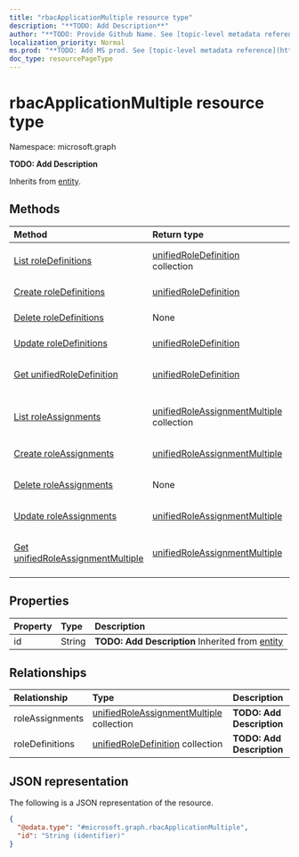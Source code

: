 ```yaml
---
title: "rbacApplicationMultiple resource type"
description: "**TODO: Add Description**"
author: "**TODO: Provide Github Name. See [topic-level metadata reference](https://msgo.azurewebsites.net/add/document/guidelines/metadata.html#topic-level-metadata)**"
localization_priority: Normal
ms.prod: "**TODO: Add MS prod. See [topic-level metadata reference](https://msgo.azurewebsites.net/add/document/guidelines/metadata.html#topic-level-metadata)**"
doc_type: resourcePageType
---
```


# rbacApplicationMultiple resource type


Namespace: microsoft.graph

**TODO: Add Description**


Inherits from [entity](../resources/entity.md).

## Methods
|Method|Return type|Description|
|:---|:---|:---|
|[List roleDefinitions](../api/rbacapplicationmultiple-list-roledefinitions.md)|[unifiedRoleDefinition](../resources/unifiedroledefinition.md) collection|Get the unifiedRoleDefinitions from the roleDefinitions navigation property.|
|[Create roleDefinitions](../api/rbacapplicationmultiple-post-roledefinitions.md)|[unifiedRoleDefinition](../resources/unifiedroledefinition.md)|Create a new roleDefinitions object.|
|[Delete roleDefinitions](../api/rbacapplicationmultiple-delete-roledefinitions.md)|None|Delete a [unifiedRoleDefinition](../resources/unifiedroledefinition.md) object.|
|[Update roleDefinitions](../api/rbacapplicationmultiple-update-roledefinitions.md)|[unifiedRoleDefinition](../resources/unifiedroledefinition.md)|Update the properties of a roleDefinitions object.|
|[Get unifiedRoleDefinition](../api/unifiedroledefinition-get.md)|[unifiedRoleDefinition](../resources/unifiedroledefinition.md)|Read the properties and relationships of an [unifiedRoleDefinition](../resources/unifiedroledefinition.md) object.|
|[List roleAssignments](../api/rbacapplicationmultiple-list-roleassignments.md)|[unifiedRoleAssignmentMultiple](../resources/unifiedroleassignmentmultiple.md) collection|Get the unifiedRoleAssignmentMultiples from the roleAssignments navigation property.|
|[Create roleAssignments](../api/rbacapplicationmultiple-post-roleassignments.md)|[unifiedRoleAssignmentMultiple](../resources/unifiedroleassignmentmultiple.md)|Create a new roleAssignments object.|
|[Delete roleAssignments](../api/rbacapplicationmultiple-delete-roleassignments.md)|None|Delete a [unifiedRoleAssignmentMultiple](../resources/unifiedroleassignmentmultiple.md) object.|
|[Update roleAssignments](../api/rbacapplicationmultiple-update-roleassignments.md)|[unifiedRoleAssignmentMultiple](../resources/unifiedroleassignmentmultiple.md)|Update the properties of a roleAssignments object.|
|[Get unifiedRoleAssignmentMultiple](../api/unifiedroleassignmentmultiple-get.md)|[unifiedRoleAssignmentMultiple](../resources/unifiedroleassignmentmultiple.md)|Read the properties and relationships of an [unifiedRoleAssignmentMultiple](../resources/unifiedroleassignmentmultiple.md) object.|

## Properties
|Property|Type|Description|
|:---|:---|:---|
|id|String|**TODO: Add Description** Inherited from [entity](../resources/entity.md)|

## Relationships
|Relationship|Type|Description|
|:---|:---|:---|
|roleAssignments|[unifiedRoleAssignmentMultiple](../resources/unifiedroleassignmentmultiple.md) collection|**TODO: Add Description**|
|roleDefinitions|[unifiedRoleDefinition](../resources/unifiedroledefinition.md) collection|**TODO: Add Description**|

## JSON representation
The following is a JSON representation of the resource.
<!-- {
  "blockType": "resource",
  "keyProperty": "id",
  "@odata.type": "microsoft.graph.rbacApplicationMultiple",
  "baseType": "microsoft.graph.entity",
  "openType": false
}
-->
``` json
{
  "@odata.type": "#microsoft.graph.rbacApplicationMultiple",
  "id": "String (identifier)"
}
```

